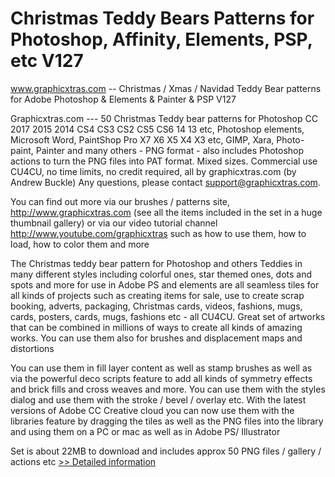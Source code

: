 # Christmas Teddy Bears Patterns for Photoshop, Affinity, Elements, PSP, etc V127
www.graphicxtras.com -- Christmas / Xmas / Navidad Teddy Bear patterns for Adobe Photoshop & Elements & Painter & PSP V127

Graphicxtras.com --- 50 Christmas Teddy bear patterns for Photoshop CC 2017 2015 2014 CS4 CS3 CS2 CS5 CS6 14 13 etc, Photoshop elements, Microsoft Word, PaintShop Pro X7 X6 X5 X4 X3 etc, GIMP, Xara, Photo-paint, Painter and many others - PNG format - also includes Photoshop actions to turn the PNG files into PAT format. Mixed sizes. Commercial use CU4CU, no time limits, no credit required, all by graphicxtras.com (by Andrew Buckle) Any questions, please contact support@graphicxtras.com.

You can find out more via our brushes / patterns site, http://www.graphicxtras.com (see all the items included in the set in a huge thumbnail gallery) or via our video tutorial channel http://www.youtube.com/graphicxtras such as how to use them, how to load, how to color them and more

The Christmas teddy bear pattern for Photoshop and others
Teddies in many different styles including colorful ones, star themed ones, dots and spots and more for use in Adobe PS and elements are all seamless tiles for all kinds of projects such as creating items for sale, use to create scrap booking, adverts, packaging, Christmas cards, videos, fashions, mugs, cards, posters, cards, mugs, fashions etc - all CU4CU. Great set of artworks that can be combined in millions of ways to create all kinds of amazing works. You can use them also for brushes and displacement maps and distortions

You can use them in fill layer content as well as stamp brushes as well as via the powerful deco scripts feature to add all kinds of symmetry effects and brick fills and cross weaves and more. You can use them with the styles dialog and use them with the stroke / bevel / overlay etc. With the latest versions of Adobe CC Creative cloud you can now use them with the libraries feature by dragging the tiles as well as the PNG files into the library and using them on a PC or mac as well as in Adobe PS/ Illustrator

Set is about 22MB to download and includes approx 50 PNG files / gallery / actions etc
[>> Detailed information](https://secure.shareit.com/shareit/product.html?productid=300646527&affiliateid=200057808)